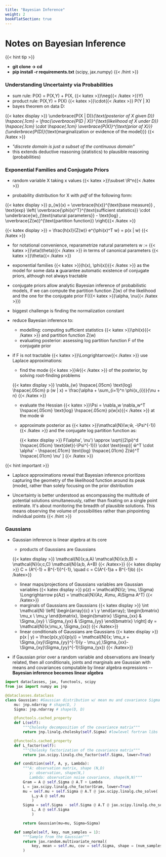 ```yaml
---
title: "Bayesian Inference"
weight: 2
bookFlatSection: true
---
```


# **Notes on Bayesian Inference**

{{< hint tip >}}
- **git clone -> cd**
- **pip install -r requirements.txt** (scipy, jax.numpy)
{{< /hint >}}

### **Understanding Uncertainty via Probabilities**

- sum rule: P(X) = P(X,Y) + P(X, {{< katex >}}\neg{{< /katex >}}Y)
- product rule: P(X,Y) = P(X)  {{< katex >}}\cdot{{< /katex >}} P(Y | X)
- bayes theorem on data D:

{{< katex display >}}
\underbrace{P(X | D)}_{\text{posterior of X given D}} \hspace{.1cm} = \frac{\overbrace{P(D | X)}^{\text{likelihood of X under D}} \hspace{.1cm} \cdot \hspace{.1cm} \overbrace{P(X)}^{\text{prior of X}}}{\underbrace{P(D)}_{\text{marginalization or evidence of the model}}}
{{< /katex >}}

- *"discrete domain is just a subset of the continuous domain"*
- this extends deductive reasoning (statistics) to plausible reasoning (probabilities)


### **Exponential Families and Conjugate Priors** 

- random variable X taking x values {{< katex >}}\subset \R^n{{< /katex >}}

- probability distribution for X with *pdf* of the following form:

{{< katex display >}}
p_{w}(x) = \overbrace{h(x)}^{\text{base measure}} \, \text{exp} \left( \overbrace{\phi(x)^T}^{\text{sufficient statistics}} \cdot \underbrace{w}_{\text{natural parameters}} - \text{log} \, \overbrace{Z(w)}^{\text{partition function}} \right){{< /katex >}}

{{< katex display >}}
= \frac{h(x)}{Z(w)} e^{\phi(x)^T w} = p(x | w)
{{< /katex >}}

- for notational convenience, reparametrize natural parameters w := {{< katex >}}\eta(\theta){{< /katex >}} in terms of canonical parameters {{< katex >}}\theta{{< /katex >}}

- exponential families  {{< katex >}}(h(x), \phi(x)){{< /katex >}} as the model for some data **x** guarantee automatic existence of conjugate priors, although not always tractable

- conjugate priors allow analytic Bayesian inference of probabilistic models, if we can compute the partition function Z(w) of the likelihood and the one for the conjugate prior F({{< katex >}}\alpha, \nu{{< /katex >}})

- biggest challenge is finding the normalization constant

- reduce Bayesian inference to:
    - modelling: computing sufficient statistics {{< katex >}}\phi(x){{< /katex >}} and partition function Z(w)
    - evaluating posterior: assessing log partition function F of the conjugate prior

- if F is not tractable {{< katex >}}\Longrightarrow{{< /katex >}} use Laplace approximations:
    - find the mode {{< katex >}}ŵ{{< /katex >}} of the posterior, by solving root-finding problems

     {{< katex display >}}
     \nabla_{w} \hspace{.05cm} \text{log} \hspace{.05cm} p (w | x) = \frac{\alpha + \sum_{i=1}^n \phi(x_{i})}{\nu + n}
     {{< /katex >}}

    - evaluate the Hessian {{< katex >}}\Psi = \nabla_w \nabla_w^T \hspace{.05cm} \text{log} \hspace{.05cm} p(w|x){{< /katex >}} at the mode ŵ

    - approximate posterior as {{< katex >}}\mathcal{N}(w;ŵ, -\Psi^{-1}) {{< /katex >}} and the conjugate log partition function as:

      {{< katex display >}}
     F(\alpha', \nu') \approx \sqrt{(2\pi)^d \hspace{.05cm} \text{det}(-\Psi^{-1})} \cdot \text{exp}[ ŵ^T \cdot \alpha' - \hspace{.01cm} \text{log} \hspace{.01cm} Z(ŵ)^T \hspace{.01cm} \nu' ]
     {{< /katex >}}


{{< hint important >}}
- Laplace approximations reveal that Bayesian inference prioritizes capturing the geometry of the likelihood function around its peak (mode), rather than solely focusing on the prior distribution


- Uncertainty is better understood as encompassing the multitude of potential solutions simultaneously, rather than fixating on a single point estimate. It's about monitoring the breadth of plausible solutions. This means observing the volume of possibilities rather than pinpointing individual points
{{< /hint >}}

### **Gaussians**

- Gaussian inference is linear algebra at its core

    - products of Gaussians are Gaussians

    {{< katex display >}}
    \mathcal{N}(x;a,A) \mathcal{N}(x;b,B) = \mathcal{N}(x;c,C) \mathcal{N}(a;b, A+B) 
    {{< /katex>}}
    {{< katex display >}}
    C = (A^{-1} + B^{-1})^{-1}, \quad c = C(A^{-1}a + B^{-1}b)
    {{< /katex>}}
    - linear maps/projections of Gaussians variables are Gaussian variables
    {{< katex display >}}
    p(z) = \mathcal{N}(z; \mu, \Sigma) \Longrightarrow p(Az) = \mathcal{N}(Az, A\mu, A\Sigma A^T)
    {{< /katex>}}
    - marginals of Gaussians are Gaussians 
    {{< katex display >}}
    \int \mathcal{N} \left[ \begin{array}{c} x \\ y \end{array}; \begin{bmatrix} \mu_x \\ \mu_y \end{bmatrix}, \begin{bmatrix} \Sigma_{xx} & \Sigma_{xy} \\ \Sigma_{yx} & \Sigma_{yy} \end{bmatrix} \right] dy = \mathcal{N}(x;\mu_x, \Sigma_{xx})
    {{< /katex>}}
    - linear conditionals of Gaussians are Gaussians
    {{< katex display >}}
    p(x | y) = \frac{p(x,y)}{p(y)} = \mathcal{N}(x; \mu_x + \Sigma_{xy}\Sigma_{yy}^{-1}(y - \mu_y),\Sigma_{xx}-\Sigma_{xy}\Sigma_{yy}^{-1}\Sigma_{yx})
    {{< /katex>}}

- if Gaussian prior over a random variable and observations are linearly related, then all conditionals, joints and marginals are Gaussian with means and covariances computable by linear algebra expressions -- **Bayesian inference becomes linear algebra**

```python
import dataclasses, jax, functools, scipy
from jax import numpy as jnp

@dataclasses.dataclass
class Gaussian: #Gaussian distribution w/ mean mu and covariance Sigma
    mu: jnp.ndarray # shape(D, )
    Sigma: jnp.ndarray # shape(D, D)

    @functools.cached_property
    def L(self): 
        """Cholesky decomposition of the covariance matrix"""
        return jnp.linalg.cholesky(self.Sigma) #lowlevel fortran libs

    @functools.cached_property
    def L_factor(self):
        """Cholesky factorization of the covariance matrix"""
        return jax.scipy.linalg.cho_factor(self.Sigma, lower=True)

    def condition(self, A, y, Lambda):
        """A: observation matrix, shape (N,D)
           y: observation, shape(N,)
           Lambda: observation noise covariance, shape(N,N)"""
        Gram = A @ self.Sigma @ A.T + Lambda
        L = jax.scipy.linalg.cho_factor(Gram, lower=True)
        mu = self.mu + self.Sigma @ A.T @ jax.scipy.linalg.cho_solve(
            L,y-A @ self.mu
            )
        Sigma = self.Sigma - self.Sigma @ A.T @ jax.scipy.linalg.cho_solve(
            L, A @ self.Sigma
            )

        return Gaussian(mu=mu, Sigma=Sigma)

    def sample(self, key, num_samples = 1):
        """Sample from the Gaussian"""
        return jax.random.multivariate_normal(
            key, mean = self.mu, cov = self.Sigma, shape = (num_samples,), method = "svd"
        )
```
